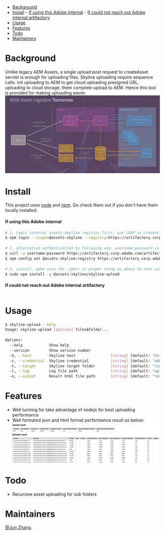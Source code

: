 - [Background](#background)
- [Install](#install)
      - [If using this Adobe internal](#if-using-this-adobe-internal)
      - [If could not reach out Adobe internal artifactory](#if-could-not-reach-out-adobe-internal-artifactory)
- [Usage](#usage)
- [Features](#features)
- [Todo](#todo)
- [Maintainers](#maintainers)

# Background

Unlike legacy AEM Assets, a single upload post request to createAsset servlet is enough for uploading files. Skyline uploading require sequence calls: init uploading to AEM to get cloud uploading presigned URL, uploading to cloud storage, them complete upload to AEM. Hence this tool is provided for making uploading easier.
![](doc/aem-fastingest-nui-architecture-overview.png)

# Install
This project uses [node](http://nodejs.org) and [npm](https://npmjs.com). Go check them out if you don't have them locally installed.

#### If using this Adobe internal
```sh
# 1. Login internal assets-skyline registry first, use LDAP as credential
$ npm login --scope=@assets-skyline --registry=https://artifactory.corp.adobe.com/artifactory/api/npm/npm-assets-skyline-release/

# 1. alternative authentication by following way, username:password is LDAP credential:
$ curl -u username:password https://artifactory.corp.adobe.com/artifactory/api/npm/auth >> ~/.npmrc
$ npm config set @assets-skyline:registry https://artifactory.corp.adobe.com/artifactory/api/npm/npm-assets-skyline-release/

# 2. install, make sure the .npmrc is proper setup as above to root user as well
$ sudo npm install -g @assets-skyline/skyline-upload
```

#### If could not reach out Adobe internal artifactory
```sh

```



# Usage
```sh
$ skyline-upload --help
Usage: skyline-upload [options] files&folder...

Options:
  --help            Show help                                          [boolean]
  --version         Show version number                                [boolean]
  -h, --host        Skyline host                [string] [default: "http://localhost:4502"]
  -c, --credential  Skyline credential          [string] [default: "admin:admin"]
  -t, --target      Skyline target folder       [string] [default: "/content/dam/skyline-upload-1566281417039"]
  -l, --log         Log file path               [string] [default: "upload-1566281417039.log"]
  -o, --output      Result html file path       [string] [default: "result-1566281417039.html"]
```

# Features
* Well tunning for take advantage of nodejs for best uploading performance
* Well formated json and html format performance result as below:
![](doc/test-result-html.png)

# Todo
* Recursive asset uploading for sub folders

# Maintainers
[@Jun Zhang](https://git.corp.adobe.com/zjun).
